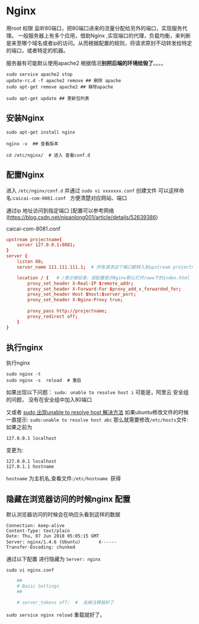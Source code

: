 # Nginx
用root 权限 监听80端口，把80端口进来的流量分配给另外的端口，实现服务代理。
一般服务器上有多个应用，借助Nginx ,实现端口的代理，负载均衡，来判断是来至哪个域名或者ip的访问。从而根据配置的规则，将请求原封不动转发给特定的端口，或者特定的机器。

服务器有可能默认使用apache2 根据情况**别把后端的环境给毁了**。。。。
```shell
sudo service apache2 stop
update-rc.d -f apache2 remove ## 删除 apache
sudo apt-get remove apache2 ## 移除apache

```

```shell
sudo apt-get update ## 更新包列表
```

## 安装Nginx
```shell
sudo apt-get install nginx

nginx -v  ## 查看版本

cd /etc/nginx/  # 进入 查看conf.d
```


## 配置Nginx
进入 `/etc/nginx/conf.d` 并通过 `sudo vi xxxxxxx.conf` 创建文件
可以这样命名:`caicai-com-8081.conf `
方便清楚对应网站、端口


通过ip 地址访问到指定端口
[配置可以参考网络(https://blog.csdn.net/nipanlong001/article/details/52639386)

caicai-com-8081.conf
```conf 
upstream projectname{
    server 127.0.0.1:8081;
}
server {
    listen 80;
    server_name 111.111.111.1;  # 所有请求这个端口都转入到upstream projectname

    location / {   # /表示根目录，该配置表示Nginx默认打开/www下的index.html 
        proxy_set_header X-Real-IP $remote_addr;
        proxy_set_header X-Forward-For $proxy_add_x_forwarded_for;
        proxy_set_header Host $host:$server_port;
        proxy_set_header X-Nginx-Proxy true;
         
        proxy_pass http://projectname;
        proxy_redirect off;
    }
}
```


## 执行nginx
执行nginx
```shell
sudo nginx -t 
sudo nginx -s  reload  # 重启
```

如果出现以下问题：
`sudo: unable to resolve host i` 可能是，阿里云 安全组的问题， 没有在安全组中加入80端口 

又或者
[sudo 出现unable to resolve host 解决方法](https://blog.csdn.net/ichuzhen/article/details/8241847)
如果ubuntu修改文件的时候一直提示:
`sudo:unable to resolve host abc`
那么就需要修改`/etc/hosts`文件: 
如果之前为
```shell
127.0.0.1 localhost
```
变更为:
```shell
127.0.0.1 localhost
127.0.1.1 hostname
```

`hostname` 为主机名,查看文件:`/etc/hostname `获得



## 隐藏在浏览器访问的时候nginx 配置

默认浏览器访问的时候会在响应头看到这样的数据
```
Connection: keep-alive
Content-Type: text/plain
Date: Thu, 07 Jun 2018 05:05:15 GMT
Server: nginx/1.4.6 (Ubuntu)       《------
Transfer-Encoding: chunked
```

通过以下配置 进行隐藏为 `Server: nginx`
```shell
sudo vi nginx.conf

```
```conf
    ##
    # Basic Settings
    ##

    # server_tokens off;  #  去掉注释就好了
```

`sudo service nginx reload` 重载就好了。
 
